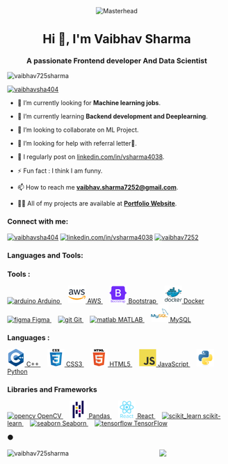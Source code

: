 
<div align="center">
        <img src="https://media1.giphy.com/media/5YcTmdxCv6rESxpYMx/100.gif?cid=790b7611kvaz0syzj77vuugf584fogsp6eas0lj5d4eh7xm2&ep=v1_gifs_search&rid=100.gif&ct=g" alt="Masterhead" width="600" height="auto">
    </div>

<h1 align="center">Hi 👋, I'm Vaibhav Sharma</h1>
<h3 align="center">A passionate Frontend developer And Data Scientist</h3>

<p align="left"> <img src="https://komarev.com/ghpvc/?username=vaibhav725sharma&label=Profile%20views&color=0e75b6&style=flat" alt="vaibhav725sharma" /> </p>

<p align="left"> <a href="https://twitter.com/vaibhavsha404" target="blank"><img src="https://img.shields.io/twitter/follow/vaibhavsha404?logo=twitter&style=for-the-badge" alt="vaibhavsha404" /></a> </p>

- 🔭 I’m currently looking for **Machine learning jobs**.

- 🌱 I’m currently learning **Backend development and Deeplearning**.

- 👯 I’m looking to collaborate on ML Project.

- 🤝 I’m looking for help with referral letter🥹.

- 📝 I regularly post on [linkedin.com/in/vsharma4038](linkedin.com/in/vsharma4038).

- ⚡ Fun fact : I think I am funny.

- 📫 How to reach me **vaibhav.sharma7252@gmail.com**.

- 👨‍💻 All of my projects are available at **<a href="https://portfolio-54xx.onrender.com/">Portfolio Website</a>**.

<h3 align="left">Connect with me:</h3>
<p align="left">
<a href="https://twitter.com/vaibhavsha404" target="blank"><img align="center" src="https://raw.githubusercontent.com/rahuldkjain/github-profile-readme-generator/master/src/images/icons/Social/twitter.svg" alt="vaibhavsha404" height="30" width="40" /></a>
<a href="https://linkedin.com/in/linkedin.com/in/vsharma4038" target="blank">  <img align="center" src="https://raw.githubusercontent.com/rahuldkjain/github-profile-readme-generator/master/src/images/icons/Social/linked-in-alt.svg" alt="linkedin.com/in/vsharma4038" height="30" width="40" /></a>
<a href="https://kaggle.com/vaibhav7252" target="blank">  <img align="center" src="https://raw.githubusercontent.com/rahuldkjain/github-profile-readme-generator/master/src/images/icons/Social/kaggle.svg" alt="vaibhav7252" height="30" width="40" /></a>
</p>

<h3 align="left">Languages and Tools:</h3>
<p align="left">
    <h3>Tools :</h3>
    <a href="https://www.arduino.cc/" target="_blank" rel="noreferrer" style="margin-right: 15px;">
        <img src="https://cdn.worldvectorlogo.com/logos/arduino-1.svg" alt="arduino" width="40" height="40"/>
        Arduino
    </a>
    <a href="https://aws.amazon.com" target="_blank" rel="noreferrer" style="margin-right: 15px;">
        <img src="https://raw.githubusercontent.com/devicons/devicon/master/icons/amazonwebservices/amazonwebservices-original-wordmark.svg" alt="aws" width="40" height="40"/>
        AWS
    </a>
    <a href="https://getbootstrap.com" target="_blank" rel="noreferrer" style="margin-right: 15px;">
        <img src="https://raw.githubusercontent.com/devicons/devicon/master/icons/bootstrap/bootstrap-plain-wordmark.svg" alt="bootstrap" width="40" height="40"/>
        Bootstrap
    </a>
    <a href="https://www.docker.com/" target="_blank" rel="noreferrer" style="margin-right: 15px;">
        <img src="https://raw.githubusercontent.com/devicons/devicon/master/icons/docker/docker-original-wordmark.svg" alt="docker" width="40" height="40"/>
        Docker
    </a>
    <a href="https://www.figma.com/" target="_blank" rel="noreferrer" style="margin-right: 15px;">
        <img src="https://www.vectorlogo.zone/logos/figma/figma-icon.svg" alt="figma" width="40" height="40"/>
        Figma
    </a>
    <a href="https://git-scm.com/" target="_blank" rel="noreferrer" style="margin-right: 15px;">
        <img src="https://www.vectorlogo.zone/logos/git-scm/git-scm-icon.svg" alt="git" width="40" height="40"/>
        Git
    </a>
    <a href="https://www.mathworks.com/" target="_blank" rel="noreferrer" style="margin-right: 15px;">
        <img src="https://upload.wikimedia.org/wikipedia/commons/2/21/Matlab_Logo.png" alt="matlab" width="40" height="40"/>
        MATLAB
    </a>
    <a href="https://www.mysql.com/" target="_blank" rel="noreferrer" style="margin-right: 15px;">
        <img src="https://raw.githubusercontent.com/devicons/devicon/master/icons/mysql/mysql-original-wordmark.svg" alt="mysql" width="40" height="40"/>
        MySQL
    </a>

<h3>Languages :</h3>
    <a href="https://www.w3schools.com/cpp/" target="_blank" rel="noreferrer" style="margin-right: 15px;">
        <img src="https://raw.githubusercontent.com/devicons/devicon/master/icons/cplusplus/cplusplus-original.svg" alt="cplusplus" width="40" height="40"/>
        C++
    </a>
    <a href="https://www.w3schools.com/css/" target="_blank" rel="noreferrer" style="margin-right: 15px;">
        <img src="https://raw.githubusercontent.com/devicons/devicon/master/icons/css3/css3-original-wordmark.svg" alt="css3" width="40" height="40"/>
        CSS3
    </a>
    <a href="https://www.w3.org/html/" target="_blank" rel="noreferrer" style="margin-right: 15px;">
        <img src="https://raw.githubusercontent.com/devicons/devicon/master/icons/html5/html5-original-wordmark.svg" alt="html5" width="40" height="40"/>
        HTML5
    </a>
    <a href="https://developer.mozilla.org/en-US/docs/Web/JavaScript" target="_blank" rel="noreferrer" style="margin-right: 15px;">
        <img src="https://raw.githubusercontent.com/devicons/devicon/master/icons/javascript/javascript-original.svg" alt="javascript" width="40" height="40"/>
        JavaScript
    </a>
    <a href="https://www.python.org" target="_blank" rel="noreferrer" style="margin-right: 15px;">
        <img src="https://raw.githubusercontent.com/devicons/devicon/master/icons/python/python-original.svg" alt="python" width="40" height="40"/>
        Python
    </a>

<h3>Libraries and Frameworks</h3>
    <a href="https://opencv.org/" target="_blank" rel="noreferrer" style="margin-right: 15px;">
        <img src="https://www.vectorlogo.zone/logos/opencv/opencv-icon.svg" alt="opencv" width="40" height="40"/>
        OpenCV
    </a>
    <a href="https://pandas.pydata.org/" target="_blank" rel="noreferrer" style="margin-right: 15px;">
        <img src="https://raw.githubusercontent.com/devicons/devicon/2ae2a900d2f041da66e950e4d48052658d850630/icons/pandas/pandas-original.svg" alt="pandas" width="40" height="40"/>
        Pandas
    </a>
    <a href="https://reactjs.org/" target="_blank" rel="noreferrer" style="margin-right: 15px;">
        <img src="https://raw.githubusercontent.com/devicons/devicon/master/icons/react/react-original-wordmark.svg" alt="react" width="40" height="40"/>
        React
    </a>
    <a href="https://scikit-learn.org/" target="_blank" rel="noreferrer" style="margin-right: 15px;">
        <img src="https://upload.wikimedia.org/wikipedia/commons/0/05/Scikit_learn_logo_small.svg" alt="scikit_learn" width="40" height="40"/>
        scikit-learn
    </a>
    <a href="https://seaborn.pydata.org/" target="_blank" rel="noreferrer" style="margin-right: 15px;">
        <img src="https://seaborn.pydata.org/_images/logo-mark-lightbg.svg" alt="seaborn" width="40" height="40"/>
        Seaborn
    </a>
    <a href="https://www.tensorflow.org" target="_blank" rel="noreferrer" style="margin-right: 15px;">
        <img src="https://www.vectorlogo.zone/logos/tensorflow/tensorflow-icon.svg" alt="tensorflow" width="40" height="40"/>
        TensorFlow
    </a>
</p>

<div> <p background-color>
      ⚫
      
</p> </div>

<p><img align="left" src="https://github-readme-stats.vercel.app/api/top-langs?username=vaibhav725sharma&show_icons=true&locale=en&layout=compact" alt="vaibhav725sharma" width="350" height="auto"/></p>
<img aligh="right" alter="Laptop Gif" width="350" src="https://media.giphy.com/media/v1.Y2lkPTc5MGI3NjExbnZ1bTQyaWQxZWI3MWt3b3ZjbHU1bjdoMzRoNzVzMXE4OGRtdTlybiZlcD12MV9pbnRlcm5hbF9naWZfYnlfaWQmY3Q9cw/MBCodZbEhb2jSNUZNd/giphy.gif"/>
